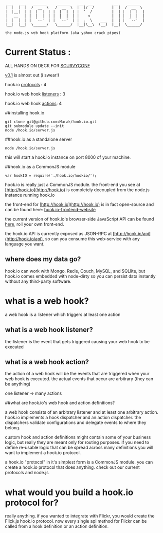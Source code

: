      __    __    ______     ______    __  ___         __    ______   
    |  |  |  |  /  __  \   /  __  \  |  |/  /        |  |  /  __  \  
    |  |__|  | |  |  |  | |  |  |  | |  '  /         |  | |  |  |  | 
    |   __   | |  |  |  | |  |  |  | |    <          |  | |  |  |  | 
    |  |  |  | |  `--'  | |  `--'  | |  .  \    __   |  | |  `--'  | 
    |__|  |__|  \______/   \______/  |__|\__\  (__)  |__|  \______/  

    the node.js web hook platform (aka yahoo crack pipes)
                                                                 
# Current Status :

ALL HANDS ON DECK FOR [SCURVYCONF](http://jsconf.us/2010/scurvy.html)
 
[v0.1](http://semver.org/) is almost out (i swear!)

hook.io [protocols](http://github.com/Marak/hook.io/tree/master/hookio/protocols/) : 4

hook.io web hook [listeners](http://github.com/Marak/hook.io/tree/master/hookio/definitions/hooks/) : 3

hook.io web hook [actions](http://github.com/Marak/hook.io/tree/master/hookio/definitions/actions/): 4


##installing hook.io

    git clone git@github.com:Marak/hook.io.git
    git submodule update --init
    node /hook.io/server.js

##hook.io as a standalone server

    node /hook.io/server.js
    
this will start a hook.io instance on port 8000 of your machine. 


##hook.io as a CommonJS module

    var hookIO = require('./hook.io/hookio/');


hook.io is really just a CommonJS module. the front-end you see at [http://hook.io](http://hook.io) is completely decoupled from the node.js instance running hook.io

the front-end for [http://hook.io](http://hook.io) is in fact open-source and can be found here: [hook.io-frontend-website](http://github.com/Marak/hook.io-frontend-website)

the current version of hook.io's browser-side JavaScript API can be found [here](http://github.com/Marak/hook.io-frontend-website/blob/master/js/hookio/hookio.), roll your own front-end.

the hook.io API is currently exposed as JSON-RPC at [http://hook.io/api](http://hook.io/api), so can you consume this web-service with any language you want.


## where does my data go?
hook.io can work with Mongo, Redis, Couch, MySQL, and SQLlite, but hook.io comes embedded with node-dirty so you can persist data instantly without any third-party software.

# what is a web hook?

a web hook is a listener which triggers at least one action

## what is a web hook listener?
the listener is the event that gets triggered causing your web hook to be executed

## what is a web hook action?
the action of a web hook will be the events that are triggered when your web hook is executed. the actual events that occur are arbitrary (they can be anything)

one listener => many actions

##what are hook.io's web hook and action definitions?

a web hook consists of an arbitrary listener and at least one arbitrary action. hook.io implements a hook dispatcher and an action dispatcher. the dispatchers validate configurations and delegate events to where they belong.

custom hook and action definitions might contain some of your business logic, but really they are meant only for routing purposes. if you need to define re-usable logic that can be spread across many definitions you will want to implement a hook.io protocol. 

a hook.io "protocol" in it's simplest form is a CommonJS module. you can create a hook.io protocol that does anything. check out our current protocols and node.js


# what would you build a hook.io protocol for?

really anything. if you wanted to integrate with Flickr, you would create the Flick.js hook.io protocol. now every single api method for Flickr can be called from a hook definition or an action definition.

